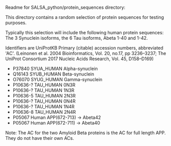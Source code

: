 Readme for SALSA_python/protein_sequences directory:

This directory contains a random selection of protein sequences for testing purposes. 

Typically this selection will include the following human protein sequences: 
The 3 Synuclein isoforms, the 6 Tau isoforms, Abeta 1-40 and 1-42.

Identifiers are UniProtKB Primary (citable) accession numbers, abbreviated 'AC'. 
(Leinonen et al. 2004 Bioinformatics, Vol. 20, no.17, pp 3236–3237; The UniProt Consortium 2017 Nucleic Acids Research, Vol. 45, D158–D169)

* P37840 SYUA_HUMAN Alpha-synuclein
* Q16143 SYUB_HUMAN Beta-synuclein 
* O76070 SYUG_HUMAN Gamma-synuclein 
* P10636-? TAU_HUMAN 0N3R 
* P10636-? TAU_HUMAN 1N3R 
* P10636-5 TAU_HUMAN 2N3R 
* P10636-? TAU_HUMAN 0N4R 
* P10636-? TAU_HUMAN 1N4R 
* P10636-8 TAU_HUMAN 2N4R 
* P05067 Human APP(672-713) -> Abeta42 
* P05067 Human APP(672-711) -> Abeta40 

Note: The AC for the two Amyloid Beta proteins is the AC for full length APP. They do not have their own ACs. 




